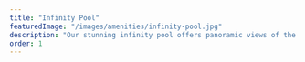 ```yaml
---
title: "Infinity Pool"
featuredImage: "/images/amenities/infinity-pool.jpg"
description: "Our stunning infinity pool offers panoramic views of the bay and beyond. Relax in the sun-drenched pool deck with comfortable loungers and attentive service. The perfect place to unwind and enjoy the breathtaking waterfront setting."
order: 1
---
```

